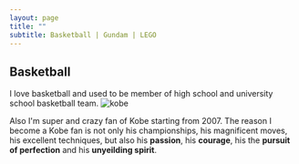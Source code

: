 ```yaml
---
layout: page
title: ""
subtitle: Basketball | Gundam | LEGO
---
```


## Basketball
I love basketball and used to be member of high school and university school basketball team.
![kobe](https://www.everydaynodaysoff.com/wp-content/uploads/2010/01/KOBE-BRYANT-NIKE-GUN-AD.jpg)

Also I'm super and crazy fan of Kobe starting from 2007. The reason I become a Kobe fan is not only his championships, his magnificent moves, his excellent techniques, but also his **passion**, his **courage**, his the **pursuit of perfection** and his **unyeilding spirit**.
